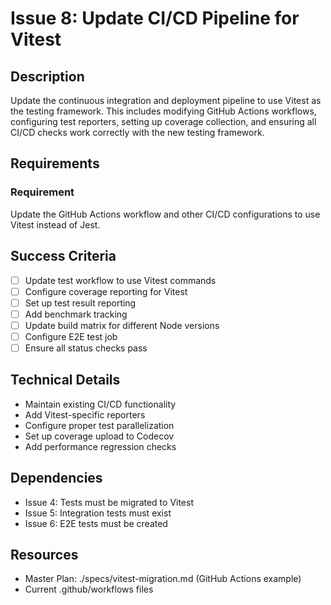 # Issue 8: Update CI/CD Pipeline for Vitest

## Description
Update the continuous integration and deployment pipeline to use Vitest as the testing framework. This includes modifying GitHub Actions workflows, configuring test reporters, setting up coverage collection, and ensuring all CI/CD checks work correctly with the new testing framework.

## Requirements

### Requirement
Update the GitHub Actions workflow and other CI/CD configurations to use Vitest instead of Jest.

## Success Criteria
- [ ] Update test workflow to use Vitest commands
- [ ] Configure coverage reporting for Vitest
- [ ] Set up test result reporting
- [ ] Add benchmark tracking
- [ ] Update build matrix for different Node versions
- [ ] Configure E2E test job
- [ ] Ensure all status checks pass

## Technical Details
- Maintain existing CI/CD functionality
- Add Vitest-specific reporters
- Configure proper test parallelization
- Set up coverage upload to Codecov
- Add performance regression checks

## Dependencies
- Issue 4: Tests must be migrated to Vitest
- Issue 5: Integration tests must exist
- Issue 6: E2E tests must be created

## Resources
- Master Plan: ./specs/vitest-migration.md (GitHub Actions example)
- Current .github/workflows files
